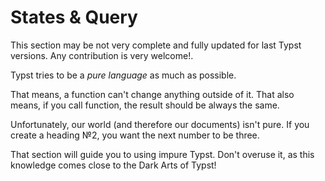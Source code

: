 # States & Query

<div class="warning">This section may be not very complete and fully updated for last Typst versions. Any contribution is very welcome!.</div>

Typst tries to be a _pure language_ as much as possible.

That means, a function can't change anything outside of it. That also means, if you call function, the result should be always the same.

Unfortunately, our world (and therefore our documents) isn't pure.
If you create a heading №2, you want the next number to be three.

That section will guide you to using impure Typst. Don't overuse it, as this knowledge comes close to the Dark Arts of Typst!
